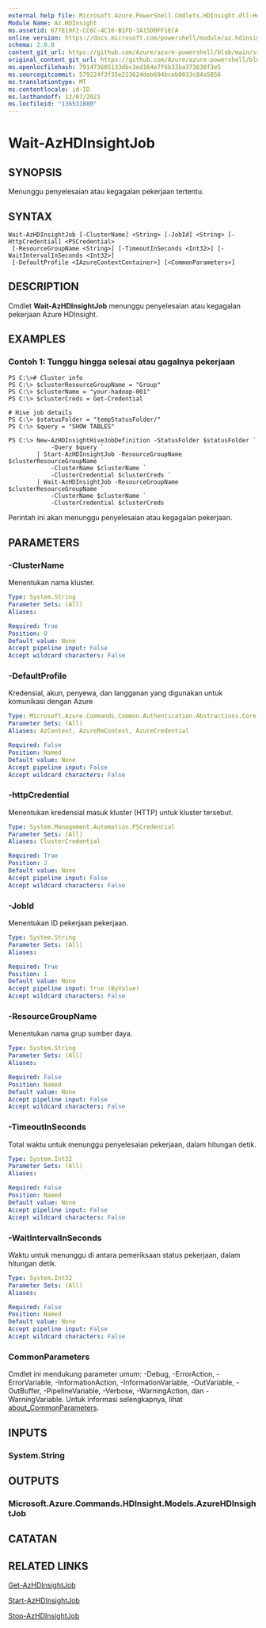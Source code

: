 ```yaml
---
external help file: Microsoft.Azure.PowerShell.Cmdlets.HDInsight.dll-Help.xml
Module Name: Az.HDInsight
ms.assetid: 677E19F2-CC6C-4C16-B1FD-3A15D0FF1ECA
online version: https://docs.microsoft.com/powershell/module/az.hdinsight/wait-azhdinsightjob
schema: 2.0.0
content_git_url: https://github.com/Azure/azure-powershell/blob/main/src/HDInsight/HDInsight/help/Wait-AzHDInsightJob.md
original_content_git_url: https://github.com/Azure/azure-powershell/blob/main/src/HDInsight/HDInsight/help/Wait-AzHDInsightJob.md
ms.openlocfilehash: 791473605133dbc3ed164e7f6b33ba373638f3e5
ms.sourcegitcommit: 579224f3f35e223624deb694bceb0033c84a5856
ms.translationtype: MT
ms.contentlocale: id-ID
ms.lasthandoff: 12/07/2021
ms.locfileid: "136531880"
---
```

# Wait-AzHDInsightJob

## SYNOPSIS
Menunggu penyelesaian atau kegagalan pekerjaan tertentu.

## SYNTAX

```
Wait-AzHDInsightJob [-ClusterName] <String> [-JobId] <String> [-HttpCredential] <PSCredential>
 [-ResourceGroupName <String>] [-TimeoutInSeconds <Int32>] [-WaitIntervalInSeconds <Int32>]
 [-DefaultProfile <IAzureContextContainer>] [<CommonParameters>]
```

## DESCRIPTION
Cmdlet **Wait-AzHDInsightJob** menunggu penyelesaian atau kegagalan pekerjaan Azure HDInsight.

## EXAMPLES

### Contoh 1: Tunggu hingga selesai atau gagalnya pekerjaan
```
PS C:\># Cluster info
PS C:\> $clusterResourceGroupName = "Group"
PS C:\> $clusterName = "your-hadoop-001"
PS C:\> $clusterCreds = Get-Credential

# Hive job details
PS C:\> $statusFolder = "tempStatusFolder/"
PS C:\> $query = "SHOW TABLES"

PS C:\> New-AzHDInsightHiveJobDefinition -StatusFolder $statusFolder `
            -Query $query `
        | Start-AzHDInsightJob -ResourceGroupName $clusterResourceGroupName `
            -ClusterName $clusterName `
            -ClusterCredential $clusterCreds `
        | Wait-AzHDInsightJob -ResourceGroupName $clusterResourceGroupName `
            -ClusterName $clusterName `
            -ClusterCredential $clusterCreds
```

Perintah ini akan menunggu penyelesaian atau kegagalan pekerjaan.

## PARAMETERS

### -ClusterName
Menentukan nama kluster.

```yaml
Type: System.String
Parameter Sets: (All)
Aliases:

Required: True
Position: 0
Default value: None
Accept pipeline input: False
Accept wildcard characters: False
```

### -DefaultProfile
Kredensial, akun, penyewa, dan langganan yang digunakan untuk komunikasi dengan Azure

```yaml
Type: Microsoft.Azure.Commands.Common.Authentication.Abstractions.Core.IAzureContextContainer
Parameter Sets: (All)
Aliases: AzContext, AzureRmContext, AzureCredential

Required: False
Position: Named
Default value: None
Accept pipeline input: False
Accept wildcard characters: False
```

### -httpCredential
Menentukan kredensial masuk kluster (HTTP) untuk kluster tersebut.

```yaml
Type: System.Management.Automation.PSCredential
Parameter Sets: (All)
Aliases: ClusterCredential

Required: True
Position: 2
Default value: None
Accept pipeline input: False
Accept wildcard characters: False
```

### -JobId
Menentukan ID pekerjaan pekerjaan.

```yaml
Type: System.String
Parameter Sets: (All)
Aliases:

Required: True
Position: 1
Default value: None
Accept pipeline input: True (ByValue)
Accept wildcard characters: False
```

### -ResourceGroupName
Menentukan nama grup sumber daya.

```yaml
Type: System.String
Parameter Sets: (All)
Aliases:

Required: False
Position: Named
Default value: None
Accept pipeline input: False
Accept wildcard characters: False
```

### -TimeoutInSeconds
Total waktu untuk menunggu penyelesaian pekerjaan, dalam hitungan detik.

```yaml
Type: System.Int32
Parameter Sets: (All)
Aliases:

Required: False
Position: Named
Default value: None
Accept pipeline input: False
Accept wildcard characters: False
```

### -WaitIntervalInSeconds
Waktu untuk menunggu di antara pemeriksaan status pekerjaan, dalam hitungan detik.

```yaml
Type: System.Int32
Parameter Sets: (All)
Aliases:

Required: False
Position: Named
Default value: None
Accept pipeline input: False
Accept wildcard characters: False
```

### CommonParameters
Cmdlet ini mendukung parameter umum: -Debug, -ErrorAction, -ErrorVariable, -InformationAction, -InformationVariable, -OutVariable, -OutBuffer, -PipelineVariable, -Verbose, -WarningAction, dan -WarningVariable. Untuk informasi selengkapnya, lihat [about_CommonParameters](http://go.microsoft.com/fwlink/?LinkID=113216).

## INPUTS

### System.String

## OUTPUTS

### Microsoft.Azure.Commands.HDInsight.Models.AzureHDInsightJob

## CATATAN

## RELATED LINKS

[Get-AzHDInsightJob](./Get-AzHDInsightJob.md)

[Start-AzHDInsightJob](./Start-AzHDInsightJob.md)

[Stop-AzHDInsightJob](./Stop-AzHDInsightJob.md)


